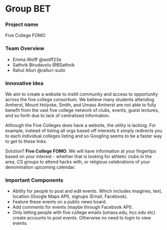 # Group BET

### Project name

Five College FOMO

### Team Overview

- Emma Wolff @wolff23e
- Sathvik Birudavolu @BSathvik
- Rahul Alluri @ralluri-sudo

### Innovative Idea

 We aim to create a website to instill community and access to opportunity across the five college consortium. We believe many students attending Amherst, Mount Holyoke, Smith, and Umass Amherst are not able to fully benefit from the vast five college network of clubs, events, guest lectures, and so forth due to lack of centralized information.

Although the Five Colleges does have a website, the utility is lacking. For example, instead of listing all orgs based off interests it simply redirects you to each individual colleges listing and so Googling seems to be a faster way to get to these links.

Solution? **Five College FOMO**. We will have information at your fingertips based on your interest - whether that is looking for athletic clubs in the area, CS groups to attend hacks with, or religious celebrations of your denomination upcoming calendar.

### Important Components

- Ability for people to post and edit events. Which includes imagines, text, location (Google Maps API), signups (Email, Facebook).
- Feature these events on a public news board.
- Add comments for events (maybe through Facebook API).
- Only letting people with five college emails (umass.edu, hcc.edu etc) create accounts to post events. Otherwise no need to login to view events.
